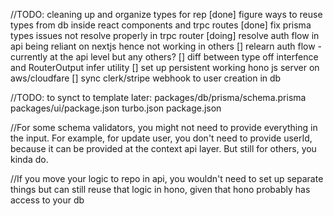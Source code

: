 //TODO: cleaning up and organize types for rep
[done] figure ways to reuse types from db inside react components and trpc routes
[done] fix prisma types issues not resolve properly in trpc router
[doing] resolve auth flow in api being reliant on nextjs hence not working in others
[] relearn auth flow - currently at the api level but any others?
[] diff between type off interfence and RouterOutput infer utility
[] set up persistent working hono js server on aws/cloudfare
[] sync clerk/stripe webhook to user creation in db

//TODO: to synct to template later:
packages/db/prisma/schema.prisma
packages/ui/package.json
turbo.json
package.json

//For some schema validators, you might not need to provide everything in the input. For example, for update user, you don't need to provide userId, because it can be provided at the context api layer. But still for others, you kinda do.

//If you move your logic to repo in api, you wouldn't need to set up separate things but can still reuse that logic in hono, given that hono probably has access to your db
